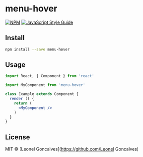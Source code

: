 # menu-hover

> 

[![NPM](https://img.shields.io/npm/v/menu-hover.svg)](https://www.npmjs.com/package/menu-hover) [![JavaScript Style Guide](https://img.shields.io/badge/code_style-standard-brightgreen.svg)](https://standardjs.com)

## Install

```bash
npm install --save menu-hover
```

## Usage

```jsx
import React, { Component } from 'react'

import MyComponent from 'menu-hover'

class Example extends Component {
  render () {
    return (
      <MyComponent />
    )
  }
}
```

## License

MIT © [Leonel Goncalves](https://github.com/Leonel Goncalves)

